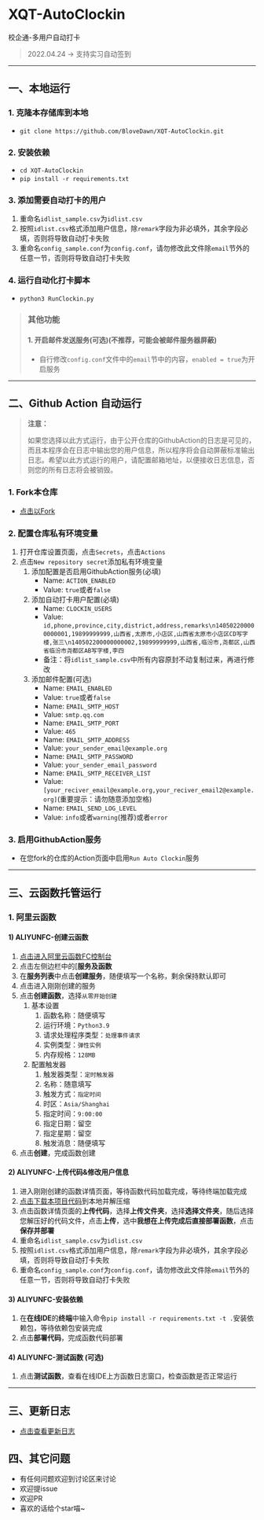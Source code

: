 # XQT-AutoClockin
校企通-多用户自动打卡

> 2022.04.24 -> 支持实习自动签到

---

## 一、本地运行

### 1. 克隆本存储库到本地

- `git clone https://github.com/BloveDawn/XQT-AutoClockin.git`

### 2. 安装依赖

- `cd XQT-AutoClockin`
- `pip install -r requirements.txt`

### 3. 添加需要自动打卡的用户

1. 重命名`idlist_sample.csv`为`idlist.csv`
2. 按照`idlist.csv`格式添加用户信息，除`remark`字段为非必填外，其余字段必填，否则将导致自动打卡失败
3. 重命名`config_sample.conf`为`config.conf`，请勿修改此文件除`email`节外的任意一节，否则将导致自动打卡失败

### 4. 运行自动化打卡脚本

- `python3 RunClockin.py`

> ### 其他功能
>
> #### 1. 开启邮件发送服务(可选)(不推荐，可能会被邮件服务器屏蔽)
>
> - 自行修改`config.conf`文件中的`email`节中的内容，`enabled = true`为开启服务

---

## 二、Github Action 自动运行

> **注意：**
>
> 如果您选择以此方式运行，由于公开仓库的GithubAction的日志是可见的，而且本程序会在日志中输出您的用户信息，所以程序将会自动屏蔽标准输出日志。希望以此方式运行的用户，请配置邮箱地址，以便接收日志信息，否则您的所有日志将会被销毁。

### 1. Fork本仓库

- [点击以Fork](https://github.com/BloveDawn/XQT-AutoClockin/fork)

### 2. 配置仓库私有环境变量

1. 打开仓库设置页面，点击`Secrets`，点击`Actions`
2. 点击`New repository secret`添加私有环境变量
   1. 添加配置是否启用GithubAction服务(必填)
      - Name: `ACTION_ENABLED`
      - Value: `true`或者`false`
   1. 添加自动打卡用户配置(必填)
      - Name: `CLOCKIN_USERS`
      - Value: `id,phone,province,city,district,address,remarks\n140502200000000001,19899999999,山西省,太原市,小店区,山西省太原市小店区CD写字楼,张三\n140502200000000002,19899999999,山西省,临汾市,尧都区,山西省临汾市尧都区AB写字楼,李四`
      - 备注：将`idlist_sample.csv`中所有内容原封不动复制过来，再进行修改
   2. 添加邮件配置(可选)
      - Name: `EMAIL_ENABLED`
      - Value: `true`或者`false`
      - Name: `EMAIL_SMTP_HOST`
      - Value: `smtp.qq.com`
      - Name: `EMAIL_SMTP_PORT`
      - Value: `465`
      - Name: `EMAIL_SMTP_ADDRESS`
      - Value: `your_sender_email@example.org`
      - Name: `EMAIL_SMTP_PASSWORD`
      - Value: `your_sender_email_password`
      - Name: `EMAIL_SMTP_RECEIVER_LIST`
      - Value: `[your_reciver_email@example.org,your_reciver_email2@example.org]`(重要提示：请勿随意添加空格)
      - Name: `EMAIL_SEND_LOG_LEVEL`
      - Value: `info`或者`warning`(推荐)或者`error`

### 3. 启用GithubAction服务

- 在您fork的仓库的Action页面中启用`Run Auto Clockin`服务

---

## 三、云函数托管运行

### 1. 阿里云函数

#### 1) ALIYUNFC-创建云函数

1. [点击进入阿里云函数FC控制台](https://fcnext.console.aliyun.com/)
2. 点击左侧边栏中的[**服务及函数**
3. 在**服务列表**中点击**创建服务**，随便填写一个名称，剩余保持默认即可
4. 点击进入刚刚创建的服务
5. 点击**创建函数**，选择`从零开始创建`
   1. 基本设置
      1. 函数名称：随便填写
      2. 运行环境：`Python3.9`
      3. 请求处理程序类型：`处理事件请求`
      4. 实例类型：`弹性实例`
      5. 内存规格：`128MB`
   2. 配置触发器
      1. 触发器类型：`定时触发器`
      2. 名称：随意填写
      3. 触发方式：`指定时间`
      4. 时区：`Asia/Shanghai`
      5. 指定时间：`9:00:00`
      6. 指定日期：留空
      7. 指定星期：留空
      8. 触发消息：随便填写
6. 点击**创建**，完成函数创建

#### 2) ALIYUNFC-上传代码&修改用户信息

1. 进入刚刚创建的函数详情页面，等待函数代码加载完成，等待终端加载完成
2. [点击下载本项目代码](https://github.com/BloveDawn/XQT-AutoClockin/archive/refs/heads/main.zip)到本地并解压缩
3. 点击函数详情页面的**上传代码**，选择**上传文件夹**，选择**选择文件夹**，随后选择您解压好的代码文件，点击**上传**，选中**我想在上传完成后直接部署函数**，点击**保存并部署**
4. 重命名`idlist_sample.csv`为`idlist.csv`
5. 按照`idlist.csv`格式添加用户信息，除`remark`字段为非必填外，其余字段必填，否则将导致自动打卡失败
6. 重命名`config_sample.conf`为`config.conf`，请勿修改此文件除`email`节外的任意一节，否则将导致自动打卡失败

#### 3) ALIYUNFC-安装依赖

1. 在**在线IDE**的**终端**中输入命令`pip install -r requirements.txt -t .`安装依赖包，等待依赖包安装完成
2. 点击**部署代码**，完成函数代码部署

#### 4) ALIYUNFC-测试函数 (可选)

1. 点击**测试函数**，查看在线IDE上方函数日志窗口，检查函数是否正常运行

---

## 三、更新日志

- [点击查看更新日志](./UpdateLog.md)

## 四、其它问题

- 有任何问题欢迎到讨论区来讨论
- 欢迎提issue
- 欢迎PR
- 喜欢的话给个star喵~
